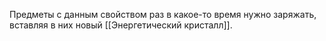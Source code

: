 Предметы с данным свойством раз в какое-то время нужно заряжать, вставляя в них новый [[Энергетический кристалл]].